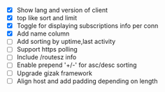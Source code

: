 
- [X] Show lang and version of client
- [X] top like sort and limit
- [X] Toggle for displaying subscriptions info per conn
- [X] Add name column
- [ ] Add sorting by uptime,last activity
- [ ] Support https polling
- [ ] Include /routesz info
- [ ] Enable prepend '+/-' for asc/desc sorting
- [ ] Upgrade gizak framework
- [ ] Align host and add padding depending on length
